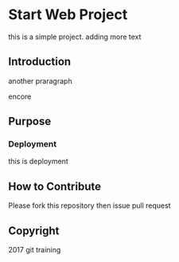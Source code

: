 # Start Web Project

this is a simple project.  adding more text

## Introduction

another praragraph

encore

## Purpose

### Deployment

this is deployment

## How to Contribute

Please fork this repository then issue pull request

## Copyright

2017 git training